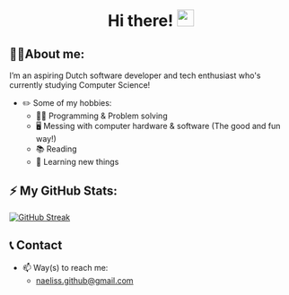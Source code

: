 <h1>
  <div align = "center">
    Hi there! <img src="https://media.giphy.com/media/hvRJCLFzcasrR4ia7z/giphy.gif" width="30px"/>
  </div>
</h1>

## 🙋‍♂️About me:
I’m an aspiring Dutch software developer and tech enthusiast who's currently studying Computer Science!
- ✏️ Some of my hobbies:
  - 👨‍💻 Programming & Problem solving
  - 🖥️ Messing with computer hardware & software (The good and fun way!)
  - 📚 Reading
  - 📑 Learning new things
## ⚡ My GitHub Stats:
[![GitHub Streak](http://github-readme-streak-stats.herokuapp.com?user=nielsjaspers&theme=transparent&hide_border=true)](https://git.io/streak-stats) <br>

## 📞 Contact
- 📫 Way(s) to reach me:
  - naeliss.github@gmail.com
